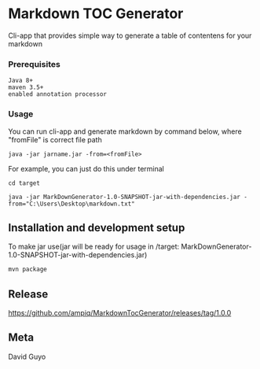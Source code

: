 # Markdown TOC Generator

Cli-app that provides simple way to generate a table of contentens for your markdown

### Prerequisites

```
Java 8+
maven 3.5+
enabled annotation processor
```

### Usage

You can run cli-app and generate markdown by command below, where "fromFile" is correct file path

```
java -jar jarname.jar -from=<fromFile>
```

For example, you can just do this under terminal

```
cd target

java -jar MarkDownGenerator-1.0-SNAPSHOT-jar-with-dependencies.jar -from="C:\Users\Desktop\markdown.txt"
```

## Installation and development setup

To make jar use(jar will be ready for usage in /target: MarkDownGenerator-1.0-SNAPSHOT-jar-with-dependencies.jar)

```sh
mvn package
```

## Release

https://github.com/ampiq/MarkdownTocGenerator/releases/tag/1.0.0

## Meta

David Guyo

